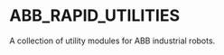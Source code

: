 ABB_RAPID_UTILITIES
===================

A collection of utility modules for ABB industrial robots.
